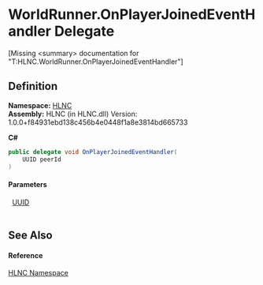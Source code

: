 # WorldRunner.OnPlayerJoinedEventHandler Delegate


\[Missing &lt;summary&gt; documentation for "T:HLNC.WorldRunner.OnPlayerJoinedEventHandler"\]



## Definition
**Namespace:** <a href="N_HLNC">HLNC</a>  
**Assembly:** HLNC (in HLNC.dll) Version: 1.0.0+f84931ebd138c456b4e0448f1a8e3814bd665733

**C#**
``` C#
public delegate void OnPlayerJoinedEventHandler(
	UUID peerId
)
```



#### Parameters
<dl><dt>  <a href="T_HLNC_UUID">UUID</a></dt><dd> </dd></dl>

## See Also


#### Reference
<a href="N_HLNC">HLNC Namespace</a>  
